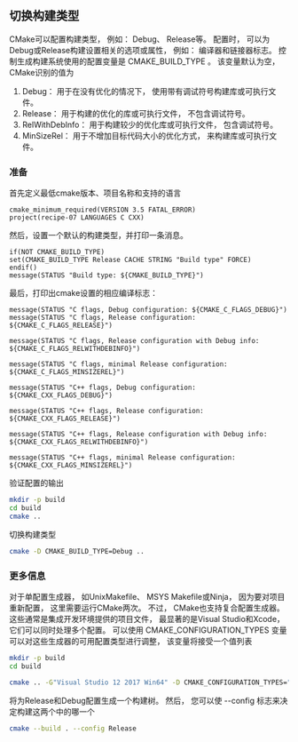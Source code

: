 ## 切换构建类型

CMake可以配置构建类型， 例如： Debug、 Release等。 配置时， 可以为Debug或Release构建设置相关的选项或属性， 例如： 编译器和链接器标志。 控制生成构建系统使用的配置变量是 CMAKE_BUILD_TYPE 。 该变量默认为空， CMake识别的值为

1. Debug： 用于在没有优化的情况下， 使用带有调试符号构建库或可执行文件。
2. Release： 用于构建的优化的库或可执行文件， 不包含调试符号。
3. RelWithDebInfo： 用于构建较少的优化库或可执行文件， 包含调试符号。
4. MinSizeRel： 用于不增加目标代码大小的优化方式， 来构建库或可执行文件。

### 准备
首先定义最低cmake版本、项目名称和支持的语言
```text
cmake_minimum_required(VERSION 3.5 FATAL_ERROR)
project(recipe-07 LANGUAGES C CXX)
```

然后，设置一个默认的构建类型，并打印一条消息。
```text
if(NOT CMAKE_BUILD_TYPE)
set(CMAKE_BUILD_TYPE Release CACHE STRING "Build type" FORCE)
endif()
message(STATUS "Build type: ${CMAKE_BUILD_TYPE}")
```
最后，打印出cmake设置的相应编译标志：
```text
message(STATUS "C flags, Debug configuration: ${CMAKE_C_FLAGS_DEBUG}")
message(STATUS "C flags, Release configuration: ${CMAKE_C_FLAGS_RELEASE}")

message(STATUS "C flags, Release configuration with Debug info: ${CMAKE_C_FLAGS_RELWITHDEBINFO}")

message(STATUS "C flags, minimal Release configuration: ${CMAKE_C_FLAGS_MINSIZEREL}")

message(STATUS "C++ flags, Debug configuration: ${CMAKE_CXX_FLAGS_DEBUG}")

message(STATUS "C++ flags, Release configuration: ${CMAKE_CXX_FLAGS_RELEASE}")

message(STATUS "C++ flags, Release configuration with Debug info: ${CMAKE_CXX_FLAGS_RELWITHDEBINFO}")

message(STATUS "C++ flags, minimal Release configuration: ${CMAKE_CXX_FLAGS_MINSIZEREL}")
```
验证配置的输出
```sh
mkdir -p build
cd build
cmake ..
```
切换构建类型
```sh
cmake -D CMAKE_BUILD_TYPE=Debug ..
```

### 更多信息

对于单配置生成器， 如UnixMakefile、 MSYS Makefile或Ninja， 因为要对项目重新配置， 这里需要运行CMake两次。 不过，
CMake也支持复合配置生成器。 这些通常是集成开发环境提供的项目文件， 最显著的是Visual Studio和Xcode， 它们可以同时处理多个配置。 可以使用 CMAKE_CONFIGURATION_TYPES 变量可以对这些生成器的可用配置类型进行调整， 该变量将接受一个值列表


```sh
mkdir -p build
cd build

cmake .. -G"Visual Studio 12 2017 Win64" -D CMAKE_CONFIGURATION_TYPES="Release;Debug"
```
将为Release和Debug配置生成一个构建树。 然后， 您可以使 --config 标志来决定构建这两个中的哪一个
```sh
cmake --build . --config Release
```
